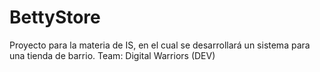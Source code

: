 # BettyStore
Proyecto para la materia de IS, en el cual se desarrollará un sistema para una tienda de barrio. Team: Digital Warriors (DEV)
